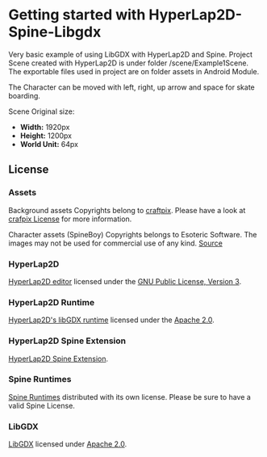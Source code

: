 
# Getting started with HyperLap2D-Spine-Libgdx

Very basic example of using LibGDX with HyperLap2D and Spine.
Project Scene created with HyperLap2D is under folder /scene/Example1Scene. The exportable files used in project
are on folder assets in Android Module.

The Character can be moved with left, right, up arrow and space for skate boarding.

Scene Original size:
* **Width:** 1920px
* **Height:** 1200px
* **World Unit:** 64px

## License

### Assets
Background assets Copyrights belong to [craftpix](https://craftpix.net/freebies/free-fairy-tale-game-backgrounds/). 
Please have a look at [crafpix License](https://craftpix.net/file-licenses/) for more information.

Character assets (SpineBoy) Copyrights belongs to Esoteric Software. The images may not be used for commercial use of any
kind. [Source](https://github.com/EsotericSoftware/spine-runtimes/tree/3.8/examples/spineboy)

 
### HyperLap2D
[HyperLap2D editor](https://github.com/rednblackgames/HyperLap2D) licensed under the [GNU Public License, Version 3](https://www.gnu.org/licenses/gpl-3.0.en.html).

### HyperLap2D Runtime
[HyperLap2D's libGDX runtime](https://github.com/rednblackgames/hyperlap2d-runtime-libgdx) licensed under the [Apache 2.0](https://www.apache.org/licenses/LICENSE-2.0.html). 

### HyperLap2D Spine Extension
[HyperLap2D Spine Extension](https://github.com/rednblackgames/h2d-libgdx-spine-extension).

### Spine Runtimes
[Spine Runtimes](https://github.com/EsotericSoftware/spine-runtimes) distributed with its own license. Please be sure 
to have a valid Spine License.

### LibGDX
[LibGDX](https://github.com/libgdx/libgdx) licensed under [Apache 2.0](https://www.apache.org/licenses/LICENSE-2.0.html).
